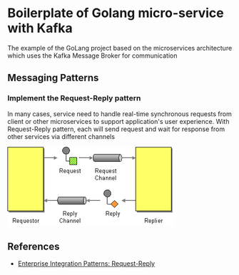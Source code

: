 

# Boilerplate of Golang micro-service with Kafka
The example of the GoLang project based on the microservices architecture which uses the Kafka Message Broker for communication

## Messaging Patterns

### Implement the Request-Reply pattern
In many cases, service need to handle real-time synchronous requests from client or other microservices to support application's user experience. With Request-Reply pattern, each will send request and wait for response from other services via different channels

![Request-Reply Pattern](./assets/RequestReplyPatternFigure.gif)








## References
- [Enterprise Integration Patterns: Request-Reply](https://www.enterpriseintegrationpatterns.com/RequestReply.html)